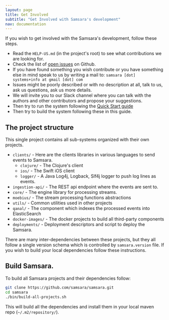 ```yaml
---
layout: page
title: Get Involved
subtitle: "Get Involved with Samsara's development"
nav: documentation
---
```



If you wish to get involved with the Samsara's development, follow these steps.

   - Read the `HELP-US.md` (in the project's root) to see what
     contributions we are looking for.
   - Check the list of [open issues](https://github.com/samsara/samsara/issues)
     on Github.
   - If you have found something you wish contribute or you have
     something else in mind speak to us by writing a mail to: `samsara
     [dot] systems+info at gmail [dot] com`
   - Issues might be poorly described or with no description at all,
     talk to us, ask us questions, ask us more details.
   - We will invite you to our Slack channel where you can talk with
     the authors and other contributors and propose your suggestions.
   - Then try to run the system following the [Quick Start guide](/docs/quick-start)
   - Then try to build the system following these in this guide.


## The project structure

This single project contains all sub-systems organized with
their own projects.

   * `clients/` - Here are the clients libraries in various
     languages to send events to Samsara.
     * `clojure/` - The Clojure's client
     * `ios/` - The Swift iOS client
     * `logger/` - A Java Log4j, Logback, Slf4j logger to push log
       lines as events.
   * `ingestion-api/` - The REST api endpoint where the events
     are sent to.
   * `core/` - The engine library for processing streams.
   * `moebius/` - The stream processing functions abstractions
   * `utils/` - Common utilities used in other projects
   * `qanal/` - The component which indexes the processed events
     into ElasticSearch
   * `docker-images/` - The docker projects to build all third-party components
   * `deployments/` - Deployment descriptors and script to deploy the Samsara.

There are many inter-dependencies between these projects, but they all
follow a single version schema which is controlled by `samsara.version` file.
If you wish to build your local dependencies follow these instructions.

## Build Samsara.

To build all Samsara projects and their dependencies follow:

``` bash
git clone https://github.com/samsara/samsara.git
cd samsara
./bin/build-all-projects.sh
```

This will build all the dependencies and install them in your local maven
repo (`~/.m2/repository/`).
